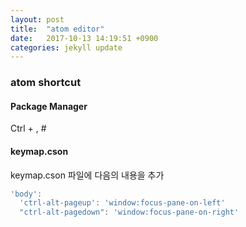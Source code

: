 ```yaml
---
layout: post
title:  "atom editor"
date:   2017-10-13 14:19:51 +0900
categories: jekyll update
---
```


### atom shortcut

#### Package Manager

Ctrl + ,   #


#### keymap.cson

keymap.cson 파일에 다음의 내용을 추가

```javascript
'body':
  'ctrl-alt-pageup': 'window:focus-pane-on-left'
  "ctrl-alt-pagedown": 'window:focus-pane-on-right'
```
